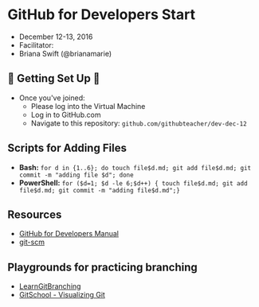 # GitHub for Developers Start

- December 12-13, 2016
- Facilitator:
 - Briana Swift (@brianamarie)

## :tada: Getting Set Up :tada:
- Once you've joined:
  - Please log into the Virtual Machine
  - Log in to GitHub.com
  - Navigate to this repository: `github.com/githubteacher/dev-dec-12`

## Scripts for Adding Files

- **Bash:** `for d in {1..6}; do touch file$d.md; git add file$d.md; git commit -m "adding file $d"; done`
- **PowerShell:** `for ($d=1; $d -le 6;$d++) { touch file$d.md; git add file$d.md; git commit -m "adding file$d.md";}`

## Resources

- [GitHub for Developers Manual](github-for-developers-student-manual.pdf)
- [git-scm](https://git-scm.com)

## Playgrounds for practicing branching
- [LearnGitBranching](http://learngitbranching.js.org/?NODEMO)
- [GitSchool - Visualizing Git](http://git-school.github.io/visualizing-git/)
